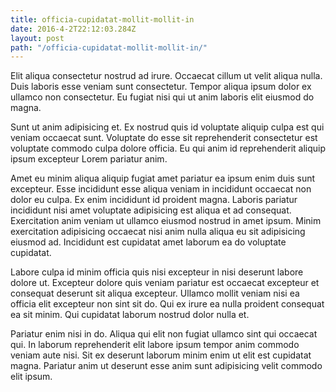 ```yaml
---
title: officia-cupidatat-mollit-mollit-in
date: 2016-4-2T22:12:03.284Z
layout: post
path: "/officia-cupidatat-mollit-mollit-in/"
---
```


Elit aliqua consectetur nostrud ad irure. Occaecat cillum ut velit aliqua nulla. Duis laboris esse veniam sunt consectetur. Tempor aliqua ipsum dolor ex ullamco non consectetur. Eu fugiat nisi qui ut anim laboris elit eiusmod do magna.

Sunt ut anim adipisicing et. Ex nostrud quis id voluptate aliquip culpa est qui veniam occaecat sunt. Voluptate do esse sit reprehenderit consectetur est voluptate commodo culpa dolore officia. Eu qui anim id reprehenderit aliquip ipsum excepteur Lorem pariatur anim.

Amet eu minim aliqua aliquip fugiat amet pariatur ea ipsum enim duis sunt excepteur. Esse incididunt esse aliqua veniam in incididunt occaecat non dolor eu culpa. Ex enim incididunt id proident magna. Laboris pariatur incididunt nisi amet voluptate adipisicing est aliqua et ad consequat. Exercitation anim veniam ut ullamco eiusmod nostrud in amet ipsum. Minim exercitation adipisicing occaecat nisi anim nulla aliqua eu sit adipisicing eiusmod ad. Incididunt est cupidatat amet laborum ea do voluptate cupidatat.

Labore culpa id minim officia quis nisi excepteur in nisi deserunt labore dolore ut. Excepteur dolore quis veniam pariatur est occaecat excepteur et consequat deserunt sit aliqua excepteur. Ullamco mollit veniam nisi ea officia elit excepteur non sint sit do. Qui ex irure ea nulla proident consequat ea sit minim. Qui cupidatat laborum nostrud dolor nulla et.

Pariatur enim nisi in do. Aliqua qui elit non fugiat ullamco sint qui occaecat qui. In laborum reprehenderit elit labore ipsum tempor anim commodo veniam aute nisi. Sit ex deserunt laborum minim enim ut elit est cupidatat magna. Pariatur anim ut deserunt esse anim sunt adipisicing velit commodo elit ipsum.